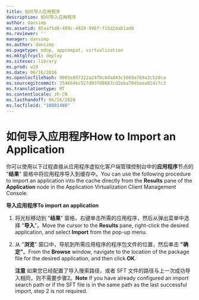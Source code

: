 ```yaml
---
title: 如何导入应用程序
description: 如何导入应用程序
author: dansimp
ms.assetid: 85aaf5d8-489c-4929-996f-f15d2dab1ad8
ms.reviewer: ''
manager: dansimp
ms.author: dansimp
ms.pagetype: mdop, appcompat, virtualization
ms.mktglfcycl: deploy
ms.sitesec: library
ms.prod: w10
ms.date: 06/16/2016
ms.openlocfilehash: 9005e897322a24f0c6dad43c5669a7b9a3c52dca
ms.sourcegitcommit: 354664bc527d93f80687cd2eba70d1eea024c7c3
ms.translationtype: MT
ms.contentlocale: zh-CN
ms.lasthandoff: 06/26/2020
ms.locfileid: "10801408"
---
```

# <span data-ttu-id="f2d81-103">如何导入应用程序</span><span class="sxs-lookup"><span data-stu-id="f2d81-103">How to Import an Application</span></span>


<span data-ttu-id="f2d81-104">你可以使用以下过程直接从应用程序虚拟化客户端管理控制台中的**应用程序**节点的 "**结果**" 窗格中将应用程序导入到缓存中。</span><span class="sxs-lookup"><span data-stu-id="f2d81-104">You can use the following procedure to import an application into the cache directly from the **Results** pane of the **Application** node in the Application Virtualization Client Management Console.</span></span>

**<span data-ttu-id="f2d81-105">导入应用程序</span><span class="sxs-lookup"><span data-stu-id="f2d81-105">To import an application</span></span>**

1.  <span data-ttu-id="f2d81-106">将光标移动到 "**结果**" 窗格，右键单击所需的应用程序，然后从弹出菜单中选择 "**导入**"。</span><span class="sxs-lookup"><span data-stu-id="f2d81-106">Move the cursor to the **Results** pane, right-click the desired application, and select **Import** from the pop-up menu.</span></span>

2.  <span data-ttu-id="f2d81-107">从 "**浏览**" 窗口中，导航到所需应用程序的程序包文件的位置，然后单击 **"确定"**。</span><span class="sxs-lookup"><span data-stu-id="f2d81-107">From the **Browse** window, navigate to the location of the package file for the desired application, and then click **OK**.</span></span>

    <span data-ttu-id="f2d81-108">**注意** 如果您已经配置了导入搜索路径，或者 SFT 文件的路径与上一次成功导入相同，则不需要步骤2。</span><span class="sxs-lookup"><span data-stu-id="f2d81-108">**Note** If you have already configured an import search path or if the SFT file is in the same path as the last successful import, step 2 is not required.</span></span>

     

 

 






